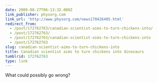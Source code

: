 ```yaml
---
date: 2009-08-27T06:13:32.000Z
link_publisher: physorg.com
link_url: 'http://www.physorg.com/news170426405.html'
redirect_from:
  - /post/172762763/canadian-scientist-aims-to-turn-chickens-into/
  - /post/172762763/
  - /post/172762763/canadian-scientist-aims-to-turn-chickens-into
  - /post/172762763
slug: canadian-scientist-aims-to-turn-chickens-into
title: Canadian scientist aims to turn chickens into dinosaurs
tumblrid: 172762763
type: link
---
```

<p>What could possibly go wrong?</p>
